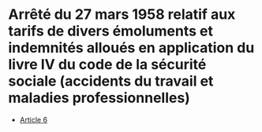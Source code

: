 # Arrêté du 27 mars 1958 relatif aux tarifs de divers émoluments et indemnités alloués en application du livre IV du code de la sécurité sociale (accidents du travail et maladies professionnelles)

- [Article 6](article-6.md)
